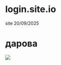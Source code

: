 # login.site.io
site 20/09/2025

<!DOCTYPE html>
<html lang="ru">
<head>
    <meta charset="UTF-8">
</head>
<body>
    <h1>дарова</h1>
    <img src ="https://avatars.mds.yandex.net/get-mpic/4397006/2a0000018ff263b3497588594a120814acc6/orig">
</body>
</html>

